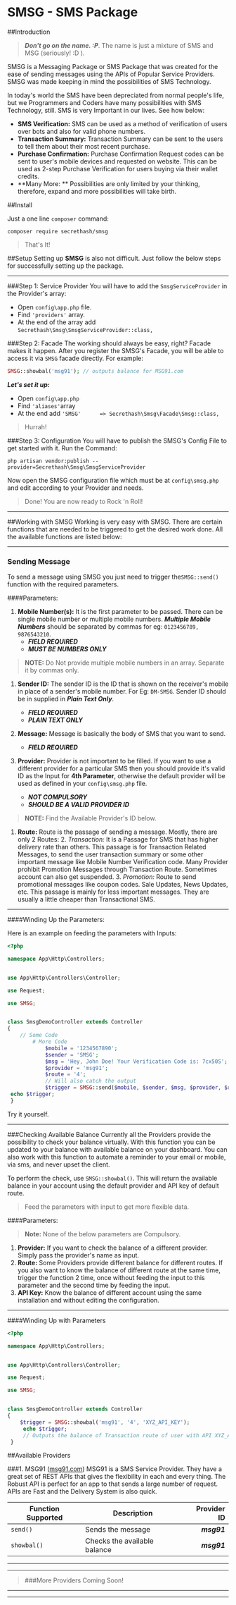 # SMSG - SMS Package
##Introduction
>***Don't go on the name. :P***. The name is just a mixture of SMS and MSG (seriously! :D ).

SMSG is a Messaging Package or SMS Package that was created for the ease of sending messages using the APIs of Popular Service Providers. SMSG was made keeping in mind the possibilities of SMS Technology.

In today's world the SMS have been depreciated from normal people's life, but we Programmers and Coders have many possibilities with SMS Technology, still. SMS is very Important in our lives. See how below:

* **SMS Verification:** SMS can be used as a method of verification of users over bots and also for valid phone numbers.
* **Transaction Summary:** Transaction Summary can be sent to the users to tell them about their most recent purchase.
*  **Purchase Confirmation:** Purchase Confirmation Request codes can be sent to user's mobile devices and requested on website. This can be used as 2-step Purchase Verification for users buying via their wallet credits.
*  **Many More: ** Possibilities are only limited by your thinking, therefore, expand and more possibilities will take birth.

##Install

Just a one line `composer` command:

`composer require secrethash/smsg`

>That's It!

##Setup
Setting up **SMSG** is also not difficult. Just follow the below steps for successfully setting up the package.

---
###Step 1: Service Provider
You will have to add the `SmsgServiceProvider` in the Provider's array:

+ Open `config\app.php` file.
+ Find `'providers'` array.
+ At the end of the array add `Secrethash\Smsg\SmsgServiceProvider::class,`

###Step 2: Facade
The working should always be easy, right? Facade makes it happen. After you register the SMSG's Facade, you will be able to access it via `SMSG` facade directly. For example: 

```php
SMSG::showbal('msg91'); // outputs balance for MSG91.com
```

***Let's set it up:***

+ Open `config\app.php`
+ Find `'aliases'`array
+ At the end add `'SMSG'      => Secrethash\Smsg\Facade\Smsg::class,`

>Hurrah!

###Step 3: Configuration
You will have to publish the SMSG's Config File to get started with it. Run the Command:

`php artisan vendor:publish --provider=Secrethash\Smsg\SmsgServiceProvider`

Now open the SMSG configuration file which must be at  `config\smsg.php` and edit according to your Provider and needs.

>Done! You are now ready to Rock 'n Roll!

---

##Working with SMSG
Working is very easy with SMSG. There are certain functions that are needed to be triggered to get the desired work done. All the available functions are listed below:

---
### Sending Message
To send a message using SMSG you just need to trigger the`SMSG::send()` function with the required parameters.

####Parameters:
1.  **Mobile Number(s):**  It is the first parameter to be passed. There can be single mobile number or multiple mobile numbers. ***Multiple Mobile Numbers*** should be separated by commas for eg: `0123456789, 9876543210`.
	* ***FIELD REQUIRED***
	* ***MUST BE NUMBERS ONLY***
> **NOTE:** Do Not provide multiple mobile numbers in an array. Separate it by commas only.

1.  **Sender ID:** The sender ID is the ID that is shown on the receiver's mobile in place of a sender's mobile number. For Eg: `DM-SMSG`. Sender ID should be in supplied in ***Plain Text Only***.
	* ***FIELD REQUIRED***
	* ***PLAIN TEXT ONLY***
1. **Message:** Message is basically the body of SMS that you want to send.
	* ***FIELD REQUIRED***

1. **Provider:** Provider is not important to be filled. If you want to use a different provider for a particular SMS then you should provide it's valid ID as the Input for **4th Parameter**, otherwise the default provider will be used as defined in your `config\smsg.php` file.
	* ***NOT COMPULSORY***
	* ***SHOULD BE A VALID PROVIDER ID***
>**NOTE:** Find the Available Provider's ID below.

1. **Route:** Route is the passage of sending a message. Mostly, there are only 2 Routes:
	2. _Transaction:_ It is a Passage for SMS that has higher delivery rate than others. This passage is for Transaction Related Messages, to send the user transaction summary or some other important message like Mobile Number Verification code. Many Provider prohibit Promotion Messages through Transaction Route. Sometimes account can also get suspended.
	3. _Promotion:_ Route to send promotional messages like coupon codes. Sale Updates, News Updates, etc. This passage is mainly for less important messages. They are usually a little cheaper than Transactional SMS.

---
####Winding Up the Parameters: 

Here is an example on feeding the parameters with Inputs:
```php
<?php

namespace App\Http\Controllers;


use App\Http\Controllers\Controller;

use Request;

use SMSG;


class SmsgDemoController extends Controller
{
	// Some Code
		# More Code
			$mobile = '1234567890';
			$sender = 'SMSG';
			$msg = 'Hey, John Doe! Your Verification Code is: 7cx50S';
			$provider = 'msg91';
			$route = '4';
			// Will also catch the output
			$trigger = SMSG::send($mobile, $sender, $msg, $provider, $route);
 echo $trigger;
 }
```
Try it yourself.

---
###Checking Available Balance
Currently all the Providers provide the possibility to check your balance virtually. With this function you can be updated to your balance with available balance on your dashboard. You can also work with this function to automate a reminder to your email or mobile, via sms, and never upset the client.

To perform the check, use `SMSG::showbal()`. This will return the available balance in your account using the default provider and API key of default route.

>Feed the parameters with input to get more flexible data.

####Parameters:
> **Note:** None of the below parameters are Compulsory.

1. **Provider:** If you want to check the balance of a different provider. Simply pass the provider's name as input.
2.  **Route:** Some Providers provide different balance for different routes. If you also want to know the balance of different route at the same time, trigger the function 2 time, once without feeding the input to this parameter and the second time by feeding the input.
3. **API Key:** Know the balance of different account using the same installation and without editing the configuration.

---
####Winding Up with Parameters
```php
<?php

namespace App\Http\Controllers;


use App\Http\Controllers\Controller;

use Request;

use SMSG;


class SmsgDemoController extends Controller
{
	$trigger = SMSG::showbal('msg91', '4', 'XYZ_API_KEY');
	 echo $trigger; 
	 // Outputs the balance of Transaction route of user with API XYZ_API_KEY on MSG91.com
 }
```

##Available Providers

###1. MSG91 ([msg91.com](http://msg91.com/))
MSG91 is a SMS Service Provider. They have a great set of REST APIs that gives the flexibility in each and every thing. The Robust API is perfect for an app to that sends a large number of request. APIs are Fast and the Delivery System is also quick.

|Function Supported|Description|Provider ID|
|------------------|-----------|-----------:|
|`send()`		   | Sends the message|***msg91***|
|`showbal()`|Checks the available balance|***msg91***|


----------


---

>###More Providers Coming Soon!


----------


----------
